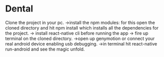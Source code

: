 # Dental

Clone the project in your pc.
->install the npm modules:
    for this open the cloned directory and hit npm install which installs all the dependencies for the project.
-> install react-native cli before running the app
-> fire up terminal on the cloned directory.
->open up genymotion or connect your real android device enabling usb debugging.
->in terminal hit react-native run-android and see the magic unfold.
